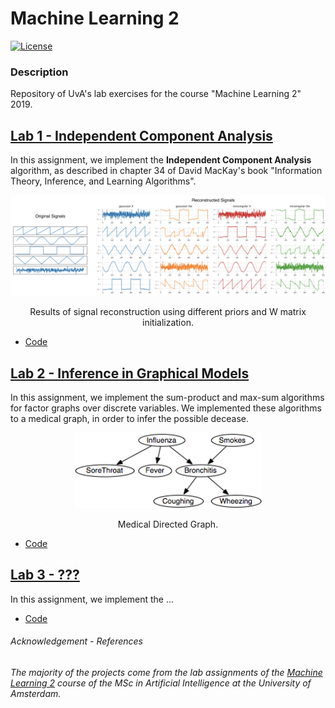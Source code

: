 # Machine Learning 2

[![License](http://img.shields.io/:license-mit-blue.svg)](LICENSE)

### Description
Repository of UvA's lab exercises for the course "Machine Learning 2" 2019.


## [__Lab 1 - Independent Component Analysis__](lab_1/12402559_12141666_lab1.ipynb)

In this assignment, we implement the __Independent Component Analysis__ algorithm,
as described in chapter 34 of David MacKay's book "Information Theory, Inference, and Learning Algorithms".

<p align="center">
  <img src="readme_imgs/reconstruction.png" width="1000" />
</p>
<p align="center">
    Results of signal reconstruction using different priors and W matrix initialization.
</p>


- [Code](lab_1/12402559_12141666_lab1.ipynb)

## [__Lab 2 - Inference in Graphical Models__](lab_2/12402559_12141666_lab2.ipynb)

In this assignment, we implement the sum-product and max-sum algorithms for factor graphs over discrete variables.
We implemented these algorithms to a medical graph, in order to infer the possible decease.

<p align="center">
  <img src="readme_imgs/bayesian_network.png" width="300" />
</p>
<p align="center">
    Medical Directed Graph.
</p>

- [Code](lab_2/12402559_12141666_lab2.ipynb)


## [__Lab 3 - ???__](lab_3/12402559_12141666_lab3.ipynb)

In this assignment, we implement the ...

- [Code](lab_3/12402559_12141666_lab3.ipynb)


###### _Acknowledgement - References_

_The majority of the projects come from the lab assignments of the [Machine Learning 2](https://coursecatalogue.uva.nl/xmlpages/page/2019-2020-en/search-course/course/73105) course of the MSc in Artificial Intelligence at the University of Amsterdam._